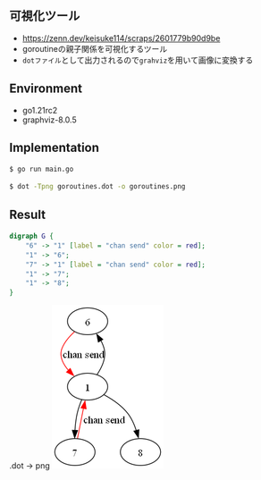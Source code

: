 ## 可視化ツール
- https://zenn.dev/keisuke114/scraps/2601779b90d9be
- goroutineの親子関係を可視化するツール
- `dotファイル`として出力されるので`grahviz`を用いて画像に変換する

## Environment
- go1.21rc2
- graphviz-8.0.5

## Implementation
```bash
$ go run main.go
```
```bash
$ dot -Tpng goroutines.dot -o goroutines.png
```

## Result
```dot
digraph G {
    "6" -> "1" [label = "chan send" color = red];
    "1" -> "6";
    "7" -> "1" [label = "chan send" color = red];
    "1" -> "7";
    "1" -> "8";
}
```
.dot -> png
![goroutines.png](goroutines.png)